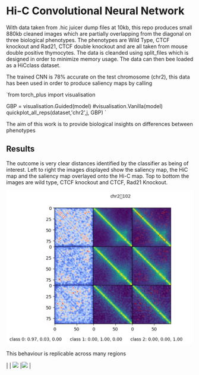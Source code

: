 # Hi-C Convolutional Neural Network
With data taken from .hic juicer dump files at 10kb, this repo produces small 880kb cleaned images which are partially overlapping from the diagonal on 
three biological phenotypes. The phenotypes are Wild Type, CTCF knockout and Rad21, CTCF double knockout and are all taken from mouse double positive thymocytes. 
The data is cleanded using split_files which is designed in order to minimize memory usage. The data can then bee loaded as a HiCclass dataset. 

The trained CNN is 78% accurate on the test chromosome (chr2), this data has been used in order to produce saliency maps by calling 

`from torch_plus import visualisation

GBP = visualisation.Guided(model) #visualisation.Vanilla(model) 
quickplot_all_reps(dataset,'chr2',j, GBP) `

The aim of this work is to provide biological insights on differences between phenotypes  

## Results 
The outcome is very clear distances identified by the classifier as being of interest. Left to right the images displayed show the saliency map, the HiC map and 
the saliency map overlayed onto the Hi-C map. Top to bottom the images are wild type, CTCF knockout and CTCF, Rad21 Knockout.

![](output_example/Picture_1.png)

This behaviour is replicable across many regions

| [](https://gitlab.doc.ic.ac.uk/ealjibur/CNN/blob/master/output_example/Picture_2.png) | ![](https://gitlab.doc.ic.ac.uk/ealjibur/CNN/blob/master/output_example/Picture_3.png) |![](https://gitlab.doc.ic.ac.uk/ealjibur/CNN/blob/master/output_example/Picture_4.png) |